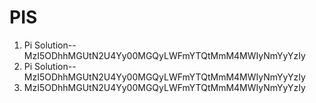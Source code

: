 # PIS
1. Pi Solution--MzI5ODhhMGUtN2U4Yy00MGQyLWFmYTQtMmM4MWIyNmYyYzIy
1. Pi Solution--MzI5ODhhMGUtN2U4Yy00MGQyLWFmYTQtMmM4MWIyNmYyYzIy
2. MzI5ODhhMGUtN2U4Yy00MGQyLWFmYTQtMmM4MWIyNmYyYzIy
